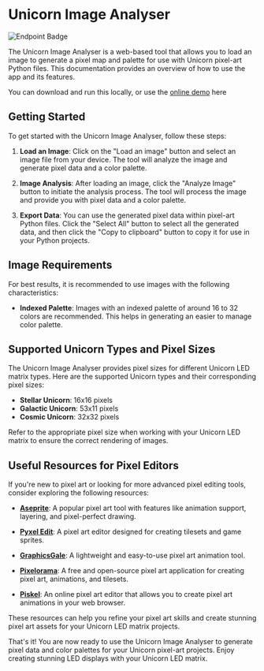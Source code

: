 # Unicorn Image Analyser

![Endpoint Badge](https://img.shields.io/endpoint?url=https%3A%2F%2Fraw.githubusercontent.com%2Ffotosyn%2FUnicornPixelEditor%2Fmain%2Fversion.json)

The Unicorn Image Analyser is a web-based tool that allows you to load an image to generate a pixel map and palette for use with Unicorn pixel-art Python files. This documentation provides an overview of how to use the app and its features.

You can download and run this locally, or use the [online demo](https://fotosyn.github.io/UnicornPixelEditor/image-analyser/) here

## Getting Started

To get started with the Unicorn Image Analyser, follow these steps:

1. **Load an Image**: Click on the "Load an image" button and select an image file from your device. The tool will analyze the image and generate pixel data and a color palette.

2. **Image Analysis**: After loading an image, click the "Analyze Image" button to initiate the analysis process. The tool will process the image and provide you with pixel data and a color palette.

3. **Export Data**: You can use the generated pixel data within pixel-art Python files. Click the "Select All" button to select all the generated data, and then click the "Copy to clipboard" button to copy it for use in your Python projects.

## Image Requirements

For best results, it is recommended to use images with the following characteristics:

- **Indexed Palette**: Images with an indexed palette of around 16 to 32 colors are recommended. This helps in generating an easier to manage color palette.

## Supported Unicorn Types and Pixel Sizes

The Unicorn Image Analyser provides pixel sizes for different Unicorn LED matrix types. Here are the supported Unicorn types and their corresponding pixel sizes:

- **Stellar Unicorn**: 16x16 pixels
- **Galactic Unicorn**: 53x11 pixels
- **Cosmic Unicorn**: 32x32 pixels

Refer to the appropriate pixel size when working with your Unicorn LED matrix to ensure the correct rendering of images.

## Useful Resources for Pixel Editors

If you're new to pixel art or looking for more advanced pixel editing tools, consider exploring the following resources:

- **[Aseprite](https://www.aseprite.org/)**: A popular pixel art tool with features like animation support, layering, and pixel-perfect drawing.

- **[Pyxel Edit](https://pyxeledit.com/)**: A pixel art editor designed for creating tilesets and game sprites.

- **[GraphicsGale](https://graphicsgale.com/us/)**: A lightweight and easy-to-use pixel art animation tool.

- **[Pixelorama](https://orama-interactive.itch.io/pixelorama)**: A free and open-source pixel art application for creating pixel art, animations, and tilesets.

- **[Piskel](https://www.piskelapp.com/)**: An online pixel art editor that allows you to create pixel art animations in your web browser.

These resources can help you refine your pixel art skills and create stunning pixel art assets for your Unicorn LED matrix projects.

That's it! You are now ready to use the Unicorn Image Analyser to generate pixel data and color palettes for your Unicorn pixel-art projects. Enjoy creating stunning LED displays with your Unicorn LED matrix.
